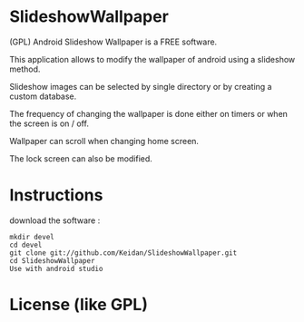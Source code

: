 SlideshowWallpaper
===

(GPL) Android Slideshow Wallpaper is a FREE software.

This application allows to modify the wallpaper of android using a slideshow method.

Slideshow images can be selected by single directory or by creating a custom database.

The frequency of changing the wallpaper is done either on timers or when the screen is on / off.

Wallpaper can scroll when changing home screen.

The lock screen can also be modified.




Instructions
============


download the software :

	mkdir devel
	cd devel
	git clone git://github.com/Keidan/SlideshowWallpaper.git
	cd SlideshowWallpaper
 	Use with android studio
	

License (like GPL)
==================
